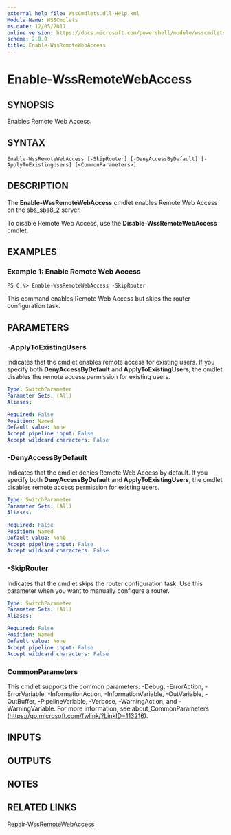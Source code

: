 ```yaml
---
external help file: WssCmdlets.dll-Help.xml
Module Name: WSSCmdlets
ms.date: 12/05/2017
online version: https://docs.microsoft.com/powershell/module/wsscmdlets/enable-wssremotewebaccess?view=windowsserver2012r2-ps&wt.mc_id=ps-gethelp
schema: 2.0.0
title: Enable-WssRemoteWebAccess
---
```


# Enable-WssRemoteWebAccess

## SYNOPSIS
Enables Remote Web Access.

## SYNTAX

```
Enable-WssRemoteWebAccess [-SkipRouter] [-DenyAccessByDefault] [-ApplyToExistingUsers] [<CommonParameters>]
```

## DESCRIPTION
The **Enable-WssRemoteWebAccess** cmdlet enables Remote Web Access on the sbs_sbs8_2 server.

To disable Remote Web Access, use the **Disable-WssRemoteWebAccess** cmdlet.

## EXAMPLES

### Example 1: Enable Remote Web Access
```
PS C:\> Enable-WssRemoteWebAccess -SkipRouter
```

This command enables Remote Web Access but skips the router configuration task.

## PARAMETERS

### -ApplyToExistingUsers
Indicates that the cmdlet enables remote access for existing users.
If you specify both **DenyAccessByDefault** and **ApplyToExistingUsers**, the cmdlet disables the remote access permission for existing users.

```yaml
Type: SwitchParameter
Parameter Sets: (All)
Aliases: 

Required: False
Position: Named
Default value: None
Accept pipeline input: False
Accept wildcard characters: False
```

### -DenyAccessByDefault
Indicates that the cmdlet denies Remote Web Access by default.
If you specify both **DenyAccessByDefault** and **ApplyToExistingUsers**, the cmdlet disables remote access permission for existing users.

```yaml
Type: SwitchParameter
Parameter Sets: (All)
Aliases: 

Required: False
Position: Named
Default value: None
Accept pipeline input: False
Accept wildcard characters: False
```

### -SkipRouter
Indicates that the cmdlet skips the router configuration task.
Use this parameter when you want to manually configure a router.

```yaml
Type: SwitchParameter
Parameter Sets: (All)
Aliases: 

Required: False
Position: Named
Default value: None
Accept pipeline input: False
Accept wildcard characters: False
```

### CommonParameters
This cmdlet supports the common parameters: -Debug, -ErrorAction, -ErrorVariable, -InformationAction, -InformationVariable, -OutVariable, -OutBuffer, -PipelineVariable, -Verbose, -WarningAction, and -WarningVariable. For more information, see about_CommonParameters (https://go.microsoft.com/fwlink/?LinkID=113216).

## INPUTS

## OUTPUTS

## NOTES

## RELATED LINKS

[Repair-WssRemoteWebAccess](./Repair-WssRemoteWebAccess.md)

